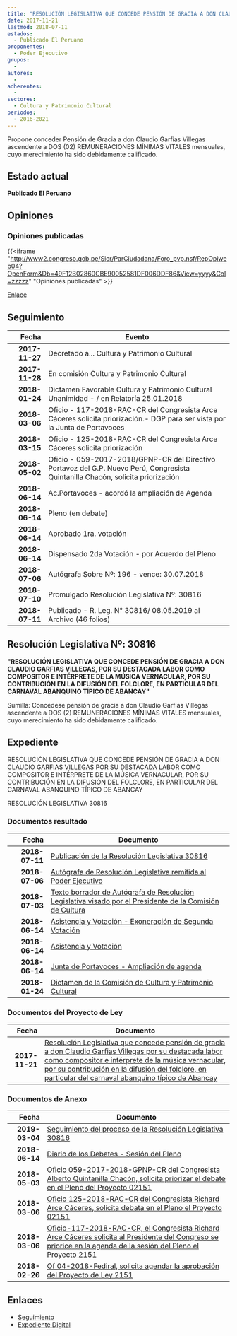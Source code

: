 ```yaml
---
title: "RESOLUCIÓN LEGISLATIVA QUE CONCEDE PENSIÓN DE GRACIA A DON CLAUDIO GARFIAS VILLEGAS, POR SU DESTACADA LABOR COMO COMPOSITOR E INTÉRPRETE DE LA MÚSICA VERNACULAR, POR SU CONTRIBUCIÓN EN LA DIFUSIÓN DEL FOLCLORE, EN PARTICULAR DEL CARNAVAL ABANQUINO TÍPICO DE ABANCAY"
date: 2017-11-21
lastmod: 2018-07-11
estados: 
  - Publicado El Peruano
proponentes: 
  - Poder Ejecutivo
grupos: 
  - 
autores: 
  - 
adherentes: 
  - 
sectores: 
  - Cultura y Patrimonio Cultural
periodos: 
  - 2016-2021
---
```


Propone conceder Pensión de Gracia a don Claudio Garfias Villegas ascendente a DOS (02) REMUNERACIONES MÍNIMAS VITALES mensuales, cuyo merecimiento ha sido debidamente calificado.


## Estado actual

**Publicado El Peruano**

## Opiniones

### Opiniones publicadas

{{<iframe "http://www2.congreso.gob.pe/Sicr/ParCiudadana/Foro_pvp.nsf/RepOpiweb04?OpenForm&Db=49F12B02860CBE90052581DF006DDF86&View=yyyy&Col=zzzzz" "Opiniones publicadas" >}}

[Enlace](http://www2.congreso.gob.pe/Sicr/ParCiudadana/Foro_pvp.nsf/RepOpiweb04?OpenForm&Db=49F12B02860CBE90052581DF006DDF86&View=yyyy&Col=zzzzz)

## Seguimiento

| Fecha | Evento |
|------:|--------|
| **2017-11-27** | Decretado a... Cultura y Patrimonio Cultural|
| **2017-11-28** | En comisión Cultura y Patrimonio Cultural|
| **2018-01-24** | Dictamen Favorable Cultura y Patrimonio Cultural Unanimidad - / en Relatoría 25.01.2018|
| **2018-03-06** | Oficio - 117-2018-RAC-CR del Congresista Arce Cáceres solicita priorización.- DGP para ser vista por la Junta de Portavoces|
| **2018-03-15** | Oficio - 125-2018-RAC-CR del Congresista Arce Cáceres solicita priorización|
| **2018-05-02** | Oficio - 059-2017-2018/GPNP-CR del Directivo Portavoz del G.P. Nuevo Perú, Congresista Quintanilla Chacón, solicita priorización|
| **2018-06-14** | Ac.Portavoces - acordó la ampliación de Agenda|
| **2018-06-14** | Pleno (en debate)|
| **2018-06-14** | Aprobado 1ra. votación|
| **2018-06-14** | Dispensado 2da Votación - por Acuerdo del Pleno|
| **2018-07-06** | Autógrafa Sobre Nº: 196 - vence: 30.07.2018|
| **2018-07-10** | Promulgado Resolución Legislativa Nº: 30816|
| **2018-07-11** | Publicado - R. Leg. N° 30816/ 08.05.2019 al Archivo (46 folios)|

## Resolución Legislativa Nº: 30816

**"RESOLUCIÓN LEGISLATIVA QUE CONCEDE PENSIÓN DE GRACIA A DON CLAUDIO GARFIAS VILLEGAS, POR SU DESTACADA LABOR COMO COMPOSITOR E INTÉRPRETE DE LA MÚSICA VERNACULAR, POR SU CONTRIBUCIÓN EN LA DIFUSIÓN DEL FOLCLORE, EN PARTICULAR DEL CARNAVAL ABANQUINO TÍPICO DE ABANCAY"**

Sumilla: Concédese pensión de gracia a don Claudio Garfias Villegas ascendente a DOS (2) REMUNERACIONES MÍNIMAS VITALES mensuales, cuyo merecimiento ha sido debidamente calificado.


## Expediente

RESOLUCIÓN LEGISLATIVA QUE CONCEDE PENSIÓN DE GRACIA A DON CLAUDIO GARFIAS VILLEGAS POR SU DESTACADA LABOR COMO COMPOSITOR E INTÉRPRETE DE LA MÚSICA VERNACULAR, POR SU CONTRIBUCIÓN EN LA DIFUSIÓN DEL FOLCLORE, EN PARTICULAR DEL CARNAVAL ABANQUINO TÍPICO DE ABANCAY

RESOLUCIÓN LEGISLATIVA 30816


### Documentos resultado

| Fecha | Documento |
|------:|--------|
| **2018-07-11** | [Publicación de la Resolución Legislativa 30816](http://www.leyes.congreso.gob.pe/Documentos/2016_2021/ADLP/Normas_Legales/30816-RLG.pdf) |
| **2018-07-06** | [Autógrafa de Resolución Legislativa remitida al Poder Ejecutivo](http://www.leyes.congreso.gob.pe/Documentos/2016_2021/ADLP/Texto_Aprobado/AU0215120180706..pdf) |
| **2018-07-03** | [Texto borrador de Autógrafa de Resolución Legislativa visado por el Presidente de la Comisión de Cultura](http://www.leyes.congreso.gob.pe/Documentos/2016_2021/Texto_Borrador_de_Autografa/BAU0215120180703.pdf) |
| **2018-06-14** | [Asistencia y Votación - Exoneración de Segunda Votación](http://www.leyes.congreso.gob.pe/Documentos/2016_2021/Asistencia_y_Votacion/Proyectos_de_Ley/Exoneracion_de_Segunda_Votacion/AVESV0215120180614.pdf) |
| **2018-06-14** | [Asistencia y Votación](http://www.leyes.congreso.gob.pe/Documentos/2016_2021/Asistencia_y_Votacion/Proyectos_de_Ley/AV0215120180614.pdf) |
| **2018-06-14** | [Junta de Portavoces - Ampliación de agenda](http://www.leyes.congreso.gob.pe/Documentos/2016_2021/Acuerdos/Junta_Portavoces/AJP0215120180614.pdf) |
| **2018-01-24** | [Dictamen de la Comisión de Cultura y Patrimonio Cultural](http://www.leyes.congreso.gob.pe/Documentos/2016_2021/Dictamenes/Proyectos_de_Ley/02151DC05MAY20180124.pdf) |

### Documentos del Proyecto de Ley

| Fecha | Documento |
|------:|--------|
| **2017-11-21** | [Resolución Legislativa que concede pensión de gracia a don Claudio Garfias Villegas por su destacada labor como compositor e intérprete de la música vernacular, por su contribución en la difusión del folclore, en particular del carnaval abanquino típico de Abancay](http://www.leyes.congreso.gob.pe/Documentos/2016_2021/Proyectos_de_Ley_y_de_Resoluciones_Legislativas/PL0215120171121..pdf) |

### Documentos de Anexo

| Fecha | Documento |
|------:|--------|
| **2019-03-04** | [Seguimiento del proceso de la Resolución Legislativa 30816](http://www.leyes.congreso.gob.pe/Documentos/2016_2021/Seguimiento_de_Proyectos_de_Ley/02151PL20190304.pdf) |
| **2018-06-14** | [Diario de los Debates - Sesión del Pleno](http://www.leyes.congreso.gob.pe/Documentos/2016_2021/ADLP/Diario_Debates/30816-TDD.pdf) |
| **2018-05-03** | [Oficio 059-2017-2018-GPNP-CR del Congresista Alberto Quintanilla Chacón, solicita priorizar el debate en el Pleno del Proyecto 02151](http://www.leyes.congreso.gob.pe/Documentos/2016_2021/Oficios/Congresistas/OFICIO-059-2017-2018-GPNP-CR.pdf) |
| **2018-03-06** | [Oficio 125-2018-RAC-CR del Congresista Richard Arce Cáceres, solicita debata en el Pleno el Proyecto 02151](http://www.leyes.congreso.gob.pe/Documentos/2016_2021/Oficios/Congresistas/OFICIO-125-2018-RAC-CR.pdf) |
| **2018-03-06** | [Oficio-117-2018-RAC-CR, el Congresista Richard Arce Cáceres solicita al Presidente del Congreso se priorice en la agenda de la sesión del Pleno el Proyecto 2151](http://www.leyes.congreso.gob.pe/Documentos/2016_2021/Oficios/Congresistas/OFICIO-117-2018-RAC-CR.pdf) |
| **2018-02-26** | [Of 04-2018-Fediral, solicita agendar la aprobación del Proyecto de Ley 2151](http://www.leyes.congreso.gob.pe/Documentos/2016_2021/Oficios/Otras_Instituciones/OF-04-2018-FEDIRAL.pdf) |

## Enlaces 

- [Seguimiento](http://www2.congreso.gob.pe/Sicr/TraDocEstProc/CLProLey2016.nsf/f7fff46988ca05b1052578e100829cc7/eb4d137931b65d58052581df005e0fc1?OpenDocument)
- [Expediente Digital](http://www2.congreso.gob.pe/Sicr/TraDocEstProc/CLProLey2016.nsf/f7fff46988ca05b1052578e100829cc7/eb4d137931b65d58052581df005e0fc1?OpenDocument&Click=05257FB7005EB655.eb71d0cf91d8294e05256cdf006b5706/$Body/0.1C6C)
